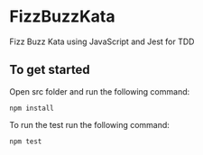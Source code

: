 # FizzBuzzKata

Fizz Buzz Kata using JavaScript and Jest for TDD

## To get started

Open src folder and run the following command:

```
npm install
````

To run the test run the following command:

````
npm test
````